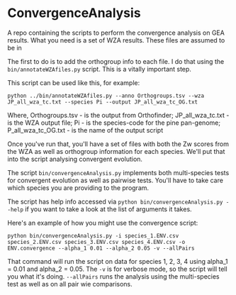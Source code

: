 # ConvergenceAnalysis

A repo containing the scripts to perform the convergence analysis on GEA results. What you need is a set of WZA results. These files are assumed to be in 

The first to do is to add the orthogroup info to each file. I do that using the ```bin/annotateWZAfiles.py``` script. This is a vitally important step.

This script can be used like this, for example:

```
python ../bin/annotateWZAfiles.py --anno Orthogroups.tsv --wza  JP_all_wza_tc.txt --species Pi --output JP_all_wza_tc_OG.txt

```
Where, Orthogroups.tsv - is the output from Orthofinder; JP_all_wza_tc.txt - is the WZA output file; Pi - is the species-code for the pine pan-genome; P_all_wza_tc_OG.txt - is the name of the output script

Once you've run that, you'll have a set of files with both the Zw scores from the WZA as well as orthogroup information for each species. We'll put that into the script analysing convergent evolution.

The script ```bin/convergenceAnalysis.py``` implements both multi-species tests for convergent evolution as well as pairwise tests. You'll have to take care which species you are providing to the program.

The script has help info accessed via ```python bin/convergenceAnalysis.py --help``` if you want to take a look at the list of arguments it takes. 

Here's an example of how you might use the convergence script:

```
python bin/convergenceAnalysis.py -i species_1.ENV.csv species_2.ENV.csv species_3.ENV.csv species_4.ENV.csv -o ENV.convergence --alpha_1 0.01 --alpha_2 0.05 -v --allPairs
```

That command will run the script on data for species 1, 2, 3, 4 using alpha_1 = 0.01 and alpha_2 = 0.05. The ```-v``` is for verbose mode, so the script will tell you what it's doing. ```--allPairs``` runs the analysis using the multi-species test as well as on all pair wie comparisons.